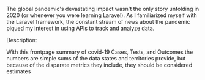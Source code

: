The global pandemic's devastating impact wasn't the only story unfolding in 2020 (or whenever you were learning Laravel). As I familiarized myself with the Laravel framework,
the constant stream of news about the pandemic piqued my interest in using APIs to track and analyze data.

Description:

With this frontpage summary of covid-19 Cases, Tests, and Outcomes  the numbers are simple sums of the data states and territories provide, but because of the disparate metrics they include, they should be considered estimates
